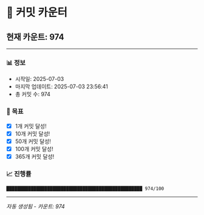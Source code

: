 # 🔢 커밋 카운터

## 현재 카운트: 974

---

### 📊 정보
- 시작일: 2025-07-03
- 마지막 업데이트: 2025-07-03 23:56:41
- 총 커밋 수: 974

### 🎯 목표
- [x] 1개 커밋 달성!
- [x] 10개 커밋 달성!
- [x] 50개 커밋 달성!
- [x] 100개 커밋 달성!
- [x] 365개 커밋 달성!

### 📈 진행률
```
██████████████████████████████████████████████████ 974/100
```

---
*자동 생성됨 - 카운트: 974*
